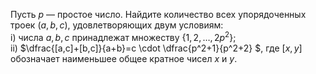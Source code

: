 Пусть $p$ — простое число. Найдите количество всех упорядоченных троек $(a,b,c)$, удовлетворяющих двум условиям:
<br>
 i)	числа $a,b,c$ принадлежат множеству $\lbrace1,2, \dots ,2p^2\rbrace$;
<br>
 ii)	$\dfrac{[a,c]+[b,c]}{a+b}=c \cdot \dfrac{p^2+1}{p^2+2} $, где $[x,y]$ обозначает наименьшее общее
кратное чисел $x$ и $y$.